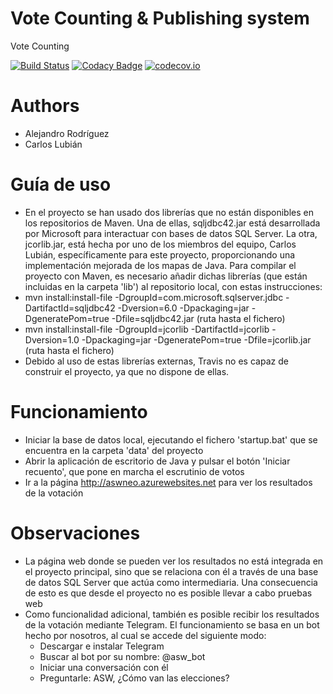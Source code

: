 # Vote Counting & Publishing system

Vote Counting

[![Build Status](https://travis-ci.org/Arquisoft/VoteCounting_1a.svg?branch=master)](https://travis-ci.org/Arquisoft/VoteCounting_1a)
[![Codacy Badge](https://api.codacy.com/project/badge/grade/e97dbcfca9444506b436ed3afa5a82e9)](https://www.codacy.com/app/jelabra/VoteCounting_1a)
[![codecov.io](https://codecov.io/github/Arquisoft/VoteCounting_1a/coverage.svg?branch=master)](https://codecov.io/github/Arquisoft/VoteCounting_1a?branch=master)


# Authors

* Alejandro Rodríguez
* Carlos Lubián

# Guía de uso

* En el proyecto se han usado dos librerías que no están disponibles en los repositorios de Maven. Una de ellas, sqljdbc42.jar está desarrollada por Microsoft para interactuar con bases de datos SQL Server. La otra, jcorlib.jar, está hecha por uno de los miembros del equipo, Carlos Lubián, específicamente para este proyecto, proporcionando una implementación mejorada de los mapas de Java. Para compilar el proyecto con Maven, es necesario añadir dichas librerías (que están incluidas en la carpeta 'lib') al repositorio local, con estas instrucciones:
 * mvn install:install-file -DgroupId=com.microsoft.sqlserver.jdbc -DartifactId=sqljdbc42 -Dversion=6.0 -Dpackaging=jar -DgeneratePom=true -Dfile=sqljdbc42.jar (ruta hasta el fichero)
 * mvn install:install-file -DgroupId=jcorlib -DartifactId=jcorlib -Dversion=1.0 -Dpackaging=jar -DgeneratePom=true -Dfile=jcorlib.jar (ruta hasta el fichero)
* Debido al uso de estas librerías externas, Travis no es capaz de construir el proyecto, ya que no dispone de ellas.

# Funcionamiento

* Iniciar la base de datos local, ejecutando el fichero 'startup.bat' que se encuentra en la carpeta 'data' del proyecto
* Abrir la aplicación de escritorio de Java y pulsar el botón 'Iniciar recuento', que pone en marcha el escrutinio de votos
* Ir a la página http://aswneo.azurewebsites.net para ver los resultados de la votación

# Observaciones

* La página web donde se pueden ver los resultados no está integrada en el proyecto principal, sino que se relaciona con él a través de una base de datos SQL Server que actúa como intermediaria. Una consecuencia de esto es que desde el proyecto no es posible llevar a cabo pruebas web
* Como funcionalidad adicional, también es posible recibir los resultados de la votación mediante Telegram. El funcionamiento se basa en un bot hecho por nosotros, al cual se accede del siguiente modo:
  * Descargar e instalar Telegram
  * Buscar al bot por su nombre: @asw_bot
  * Iniciar una conversación con él
  * Preguntarle: ASW, ¿Cómo van las elecciones?
